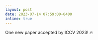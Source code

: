 ```yaml
---
layout: post
date: 2023-07-14 07:59:00-0400
inline: true
---
```


One new paper accepted by ICCV 2023! :fire:
